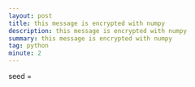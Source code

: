 ```yaml
---
layout: post
title: this message is encrypted with numpy 
description: this message is encrypted with numpy 
summary: this message is encrypted with numpy 
tag: python
minute: 2
---
```


seed = 